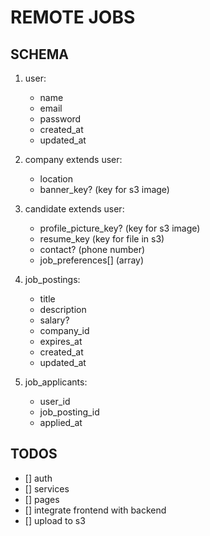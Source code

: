 # REMOTE JOBS

## SCHEMA
1. user: 
    - name
    - email
    - password
    - created_at
    - updated_at

2. company extends user: 
    - location
    - banner_key? (key for s3 image)

3. candidate extends user:
    - profile_picture_key? (key for s3 image)
    - resume_key (key for file in s3)
    - contact? (phone number)
    - job_preferences[] (array)

4. job_postings:
    - title
    - description
    - salary?
    - company_id
    - expires_at
    - created_at
    - updated_at

4. job_applicants:
    - user_id
    - job_posting_id
    - applied_at

## TODOS
- [] auth
- [] services
- [] pages
- [] integrate frontend with backend
- [] upload to s3
